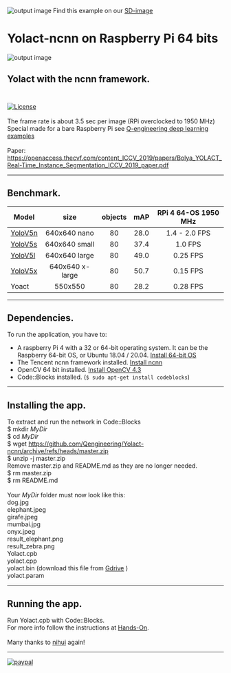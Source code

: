 ![output image](https://qengineering.eu/images/SDcard16GB_tiny.jpg) Find this example on our [SD-image](https://github.com/Qengineering/RPi-image)
# Yolact-ncnn on Raspberry Pi 64 bits
![output image]( https://qengineering.eu/images/Yolact_result_zebra.png )<br/>
## Yolact with the ncnn framework. <br/><br/>
[![License](https://img.shields.io/badge/License-BSD%203--Clause-blue.svg)](https://opensource.org/licenses/BSD-3-Clause)<br/><br/>
The frame rate is about 3.5 sec per image (RPi overclocked to 1950 MHz)<br/>
Special made for a bare Raspberry Pi see [Q-engineering deep learning examples](https://qengineering.eu/deep-learning-examples-on-raspberry-32-64-os.html) <br/><br/>
Paper: https://openaccess.thecvf.com/content_ICCV_2019/papers/Bolya_YOLACT_Real-Time_Instance_Segmentation_ICCV_2019_paper.pdf <br/>

------------

## Benchmark.
| Model  | size | objects | mAP |  RPi 4 64-OS 1950 MHz |
| ------------- | :-----:  | :-----:  | :-------------:  | :-------------: |
| [YoloV5n](https://github.com/Qengineering/YoloV5-segmentation-ncnn-RPi4) | 640x640 nano| 80 | 28.0 | 1.4 - 2.0  FPS |
| [YoloV5s](https://github.com/Qengineering/YoloV5-segmentation-ncnn-RPi4) | 640x640 small| 80 | 37.4 | 1.0 FPS | 
| [YoloV5l](https://github.com/Qengineering/YoloV5-segmentation-ncnn-RPi4) | 640x640 large| 80 | 49.0 | 0.25 FPS | 
| [YoloV5x](https://github.com/Qengineering/YoloV5-segmentation-ncnn-RPi4) | 640x640 x-large| 80 | 50.7 | 0.15 FPS |
| Yoact | 550x550 | 80 | 28.2 | 0.28 FPS |

------------

## Dependencies.
To run the application, you have to:
- A raspberry Pi 4 with a 32 or 64-bit operating system. It can be the Raspberry 64-bit OS, or Ubuntu 18.04 / 20.04. [Install 64-bit OS](https://qengineering.eu/install-raspberry-64-os.html) <br/>
- The Tencent ncnn framework installed. [Install ncnn](https://qengineering.eu/install-ncnn-on-raspberry-pi-4.html) <br/>
- OpenCV 64 bit installed. [Install OpenCV 4.3](https://qengineering.eu/install-opencv-4.3-on-raspberry-64-os.html) <br/>
- Code::Blocks installed. (``` $ sudo apt-get install codeblocks ```)

------------

## Installing the app.
To extract and run the network in Code::Blocks <br/>
$ mkdir *MyDir* <br/>
$ cd *MyDir* <br/>
$ wget https://github.com/Qengineering/Yolact-ncnn/archive/refs/heads/master.zip <br/>
$ unzip -j master.zip <br/>
Remove master.zip and README.md as they are no longer needed. <br/> 
$ rm master.zip <br/>
$ rm README.md <br/> <br/>
Your *MyDir* folder must now look like this: <br/> 
dog.jpg <br/>
elephant.jpeg <br/>
girafe.jpeg <br/>
mumbai.jpg <br/>
onyx.jpeg <br/>
result_elephant.png <br/>
result_zebra.png <br/>
Yolact.cpb <br/>
yolact.cpp <br/>
yolact.bin (download this file from [Gdrive](https://drive.google.com/file/d/1vu3GGOEWh-jmedM-cvoqzhGzaZaOQB9k) )<br/>
yolact.param <br/>

------------

## Running the app.
Run Yolact.cpb with Code::Blocks.<br/>
For more info follow the instructions at [Hands-On](https://qengineering.eu/deep-learning-examples-on-raspberry-32-64-os.html#HandsOn).<br/><br/>
Many thanks to [nihui](https://github.com/nihui/) again!

------------

[![paypal](https://qengineering.eu/images/TipJarSmall4.png)](https://www.paypal.com/cgi-bin/webscr?cmd=_s-xclick&hosted_button_id=CPZTM5BB3FCYL) 
